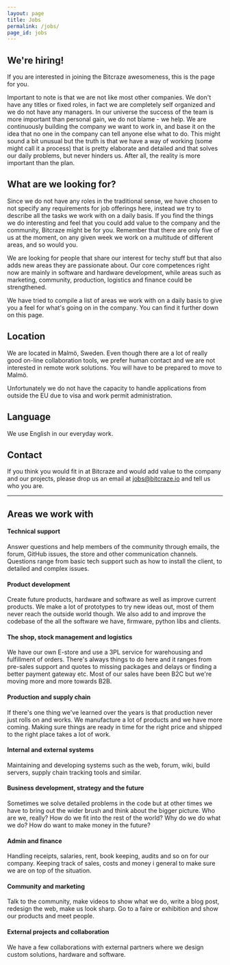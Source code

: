 ```yaml
---
layout: page
title: Jobs
permalink: /jobs/
page_id: jobs
---
```


## We're hiring!

If you are interested in joining the Bitcraze awesomeness, this is the page for you.

Important to note is that we are not like most other companies. 
We don't have any titles or fixed roles, in fact we are completely
self organized and we do not have any managers. In our universe the success of
the team is more important than personal gain, we do not blame - we help. We are
continuously building the company we want to work in, and base it on the idea that
no one in the company can tell anyone else what to do. This might sound a bit
unusual but the truth is that we have a way of working (some might call it a 
process) that is pretty elaborate and detailed and that solves our daily 
problems, but never hinders us. After all, the reality is more important than the plan. 

## What are we looking for?
Since we do not have any roles in the traditional sense, we have chosen to not
specify any requirements for job offerings here, instead we try to describe all
the tasks we work with on a daily basis. If you find the things we do interesting 
and feel that you could add value to the company and the community, Bitcraze might be for you. 
Remember that there are only five of us at the moment, on any given week we work
on a multitude of different areas, and so would you. 

We are looking for people that share our interest for techy stuff but that also 
adds new areas they are passionate about. Our core competences right now are 
mainly in software and hardware development, while areas such as marketing, community, 
production, logistics and finance could be strengthened.   

We have tried to compile a list of areas we work with on a daily basis to give
you a feel for what's going on in the company. You can find it further down on 
this page.   

## Location
We are located in Malmö, Sweden. Even though there are a lot of really good 
on-line collaboration tools, we prefer human contact and we are not interested in remote
work solutions. You will have to be prepared to move to Malmö.

Unfortunately we do not have the capacity to handle applications from outside
the EU due to visa and work permit administration.

## Language
We use English in our everyday work.

## Contact
If you think you would fit in at Bitcraze and would add value to the company
and our projects, please drop us an email at jobs@bitcraze.io and tell us who 
you are.

---

## Areas we work with 

#### Technical support
Answer questions and help members of the community through emails, the forum, 
GitHub issues, the store and other communication channels. Questions range from
basic tech support such as how to install the client, to detailed and 
complex issues.    

#### Product development
Create future products, hardware and software as well as improve current 
products. We make a lot of prototypes to try new ideas out, most of 
them never reach the outside world though. We also add to and improve the codebase 
of the all the software we have, firmware, python libs and clients.  

#### The shop, stock management and logistics
We have our own E-store and use a 3PL service for warehousing and fulfillment 
of orders. There's always things to do here and it 
ranges from pre-sales support and quotes to missing packages and delays or finding
a better payment gateway etc. Most of our sales have been B2C but we're moving more 
and more towards B2B.

#### Production and supply chain
If there's one thing we've learned over the years is that production never just 
rolls on and works. We manufacture a lot of products and we have more coming. 
Making sure things are ready in time for the right price and shipped to the 
right place takes a lot of work.

#### Internal and external systems
Maintaining and developing systems such as the web, forum, wiki, build servers,
supply chain tracking tools and similar. 

#### Business development, strategy and the future
Sometimes we solve detailed problems in the code but at other times we have to bring
out the wider brush and think about the bigger picture. Who are we, really? 
How do we fit into the rest of the world? Why do we do what we do? How do want
to make money in the future? 

#### Admin and finance
Handling receipts, salaries, rent, book keeping, audits and so on for our company. 
Keeping track of sales, costs and money i general to make sure we are on top of 
the situation.

#### Community and marketing
Talk to the community, make videos to show what we do, write a blog post, 
redesign the web, make us look sharp. Go to a faire or exhibition
and show our products and meet people.

#### External projects and collaboration  
We have a few collaborations with external partners where we design custom
solutions, hardware and software. 
  
